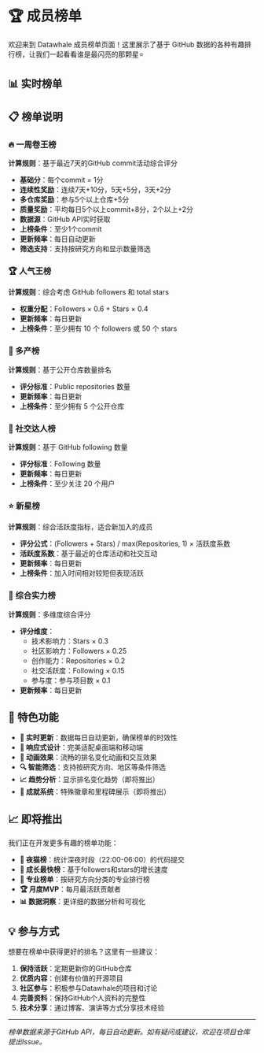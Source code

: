 # 🏆 成员榜单

<script setup>
import Rankings from './.vitepress/theme/Rankings.vue'
</script>

欢迎来到 Datawhale 成员榜单页面！这里展示了基于 GitHub 数据的各种有趣排行榜，让我们一起看看谁是最闪亮的那颗星⭐

## 📊 实时榜单

<Rankings />

## 📋 榜单说明

### 🔥 一周卷王榜
**计算规则**：基于最近7天的GitHub commit活动综合评分
- **基础分**：每个commit = 1分
- **连续性奖励**：连续7天+10分，5天+5分，3天+2分
- **多仓库奖励**：参与5个以上仓库+5分
- **质量奖励**：平均每日5个以上commit+8分，2个以上+2分
- **数据源**：GitHub API实时获取
- **上榜条件**：至少1个commit
- **更新频率**：每日自动更新
- **筛选支持**：支持按研究方向和显示数量筛选

### 🏆 人气王榜
**计算规则**：综合考虑 GitHub followers 和 total stars
- **权重分配**：Followers × 0.6 + Stars × 0.4
- **更新频率**：每日更新
- **上榜条件**：至少拥有 10 个 followers 或 50 个 stars

### 💼 多产榜  
**计算规则**：基于公开仓库数量排名
- **评分标准**：Public repositories 数量
- **更新频率**：每日更新
- **上榜条件**：至少拥有 5 个公开仓库

### 🤝 社交达人榜
**计算规则**：基于 GitHub following 数量
- **评分标准**：Following 数量
- **更新频率**：每日更新
- **上榜条件**：至少关注 20 个用户

### ⭐ 新星榜
**计算规则**：综合活跃度指标，适合新加入的成员
- **评分公式**：(Followers + Stars) / max(Repositories, 1) × 活跃度系数
- **活跃度系数**：基于最近的仓库活动和社交互动
- **更新频率**：每日更新
- **上榜条件**：加入时间相对较短但表现活跃

### 🌟 综合实力榜
**计算规则**：多维度综合评分
- **评分维度**：
  - 技术影响力：Stars × 0.3
  - 社区影响力：Followers × 0.25  
  - 创作能力：Repositories × 0.2
  - 社交活跃度：Following × 0.15
  - 参与度：参与项目数 × 0.1
- **更新频率**：每日更新

## 🎯 特色功能

- **🔄 实时更新**：数据每日自动更新，确保榜单的时效性
- **📱 响应式设计**：完美适配桌面端和移动端
- **🎨 动画效果**：流畅的排名变化动画和交互效果
- **🔍 智能筛选**：支持按研究方向、地区等条件筛选
- **📈 趋势分析**：显示排名变化趋势（即将推出）
- **🏅 成就系统**：特殊徽章和里程碑展示（即将推出）

## 📈 即将推出

我们正在开发更多有趣的榜单功能：

- **🌙 夜猫榜**：统计深夜时段（22:00-06:00）的代码提交
- **🚀 成长最快榜**：基于followers和stars的增长速度
- **🎯 专业榜单**：按研究方向分类的专业排行榜
- **🏆 月度MVP**：每月最活跃贡献者
- **📊 数据洞察**：更详细的数据分析和可视化

## 💡 参与方式

想要在榜单中获得更好的排名？这里有一些建议：

1. **保持活跃**：定期更新你的GitHub仓库
2. **优质内容**：创建有价值的开源项目
3. **社区参与**：积极参与Datawhale的项目和讨论
4. **完善资料**：保持GitHub个人资料的完整性
5. **技术分享**：通过博客、演讲等方式分享技术经验

---

*榜单数据来源于GitHub API，每日自动更新。如有疑问或建议，欢迎在项目仓库提出Issue。*
